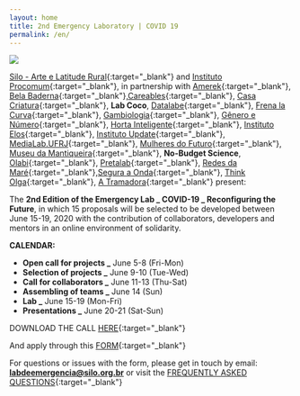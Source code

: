 ```yaml
---
layout: home
title: 2nd Emergency Laboratory | COVID 19
permalink: /en/
---
```


![](/2ed/media/images/covers/call_for_projects.png)

[Silo - Arte e Latitude Rural](https://silo.org.br/){:target="_blank"} and [Instituto Procomum](https://www.procomum.org/){:target="_blank"}, in partnership with [Amerek](https://twitter.com/amerek_ufmg){:target="_blank"}, [Bela Baderna](http://belabaderna.com.br/){:target="_blank"},[Careables](https://www.careables.org/){:target="_blank"}, [Casa Criatura](https://www.instagram.com/casacriatura/){:target="_blank"}, **Lab Coco**, [Datalabe](https://datalabe.org/){:target="_blank"}, [Frena la Curva](https://frenalacurva.net/){:target="_blank"}, [Gambiologia](http://www.gambiologia.net/blog/){:target="_blank"}, [Gênero e Número](http://www.generonumero.media/){:target="_blank"},
[Horta Inteligente](https://hortainteligente.wixsite.com/hortainteligente){:target="_blank"}, [Instituto Elos](https://institutoelos.org/){:target="_blank"}, [Instituto Update](https://www.institutoupdate.org.br/){:target="_blank"}, [MediaLab.UFRJ](href="http://medialabufrj.net/"){:target="_blank"}, [Mulheres do Futuro](https://www.instagram.com/mulheresdofuturopa/){:target="_blank"}, [Museu da Mantiqueira](https://museudamantiqueira.com.br/){:target="_blank"}, **No-Budget Science**, [Olabi](https://www.olabi.org.br){:target="_blank"}, [Pretalab](https://www.pretalab.com/){:target="_blank"}, [Redes da Maré](http://www.redesdamare.org.br/){:target="_blank"},[Segura a Onda](https://seguraaonda.com.br/){:target="_blank"}, [Think Olga](https://www.thinkolga.com/){:target="_blank"}, [A Tramadora](https://www.tramadora.net/){:target="_blank"} present:

The **2nd Edition of the Emergency Lab _ COVID-19 _ Reconfiguring the Future**, in which 15 proposals will be selected to be developed between June 15-19, 2020 with the contribution of collaborators, developers and mentors in an online environment of solidarity.


**CALENDAR:**
  
* **Open call for projects _** June 5-8 (Fri-Mon)
* **Selection of projects _** June 9-10 (Tue-Wed)
* **Call for collaborators _** June 11-13 (Thu-Sat)
* **Assembling of teams _** June 14 (Sun)
* **Lab _** June 15-19 (Mon-Fri)
* **Presentations _** June 20-21 (Sat-Sun)


DOWNLOAD THE CALL [HERE](/2ed/media/docs/EN_PROJECTS_CALL_EMERGENCY_LAB.pdf){:target="_blank"}


And apply through this [FORM](https://forms.gle/Tuk6kLsRmqhQew8P7){:target="_blank"}
  
  
For questions or issues with the form, please get in touch by email: **labdeemergencia@silo.org.br** or visit the [FREQUENTLY ASKED QUESTIONS](/2ed/pt/dicas/perguntas-frequentes){:target="_blank"}
